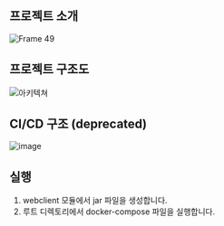 ## 프로젝트 소개
![Frame 49](https://github.com/study-hub-server/study-hub-multimodule/assets/97587573/7dbf8021-7b18-4559-8189-508aef86a1cb)


## 프로젝트 구조도
![아키텍쳐](https://github.com/study-hub-server/study-hub-multimodule/assets/97587573/3abb9b15-cee4-4702-af4e-17f2177f1aab)


## CI/CD 구조 (deprecated)
![image](https://github.com/study-hub-server/study-hub-multimodule/assets/97587573/0b1a2510-3db6-4a71-b045-0ff7542ee98d)

## 실행
1. webclient 모듈에서 jar 파일을 생성합니다.
2. 루트 디렉토리에서 docker-compose 파일을 실행합니다.

